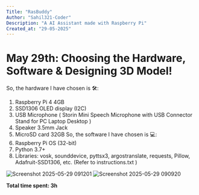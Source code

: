 ```yaml
---
Title: "RasBuddy"
Author: "Sahil321-Coder"
Description: "A AI Assistant made with Raspberry Pi"
Created_at: "29-05-2025"
---
```


# May 29th: Choosing the Hardware, Software & Designing 3D Model!

So, the hardware I have chosen is 🛠️:
 1. Raspberry Pi 4 4GB
 2. SSD1306 OLED display (I2C)
 3. USB Microphone ( Storin Mini Speech Microphone with USB Connector Stand for PC Laptop Desktop ) 
 4. Speaker 3.5mm Jack
 5. MicroSD card 32GB
So, the software I have chosen is 💻:
 1. Raspberry Pi OS (32-bit)
 2. Python 3.7+
 3. Libraries: vosk, sounddevice, pyttsx3, argostranslate, requests, Pillow, Adafruit-SSD1306, etc.
     (Refer to instructions.txt )

   ![Screenshot 2025-05-29 091201](https://github.com/user-attachments/assets/db77e2ab-abdf-4654-ae5a-ad2d0bd8eebe)
   ![Screenshot 2025-05-29 090920](https://github.com/user-attachments/assets/5603949c-71ae-4a44-b33e-cfa7e90aeb72)


**Total time spent: 3h**



